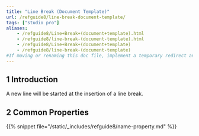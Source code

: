 ```yaml
---
title: "Line Break (Document Template)"
url: /refguide8/line-break-document-template/
tags: ["studio pro"]
aliases:
    - /refguide8/Line+Break+(document+template).html
    - /refguide8/line-break-(document-template).html
    - /refguide8/Line+Break+(document+template)
    - /refguide8/line-break-(document-template)
#If moving or renaming this doc file, implement a temporary redirect and let the respective team know they should update the URL in the product. See Mapping to Products for more details.
---
```


## 1 Introduction

A new line will be started at the insertion of a line break.

## 2 Common Properties

{{% snippet file="/static/_includes/refguide8/name-property.md" %}}
